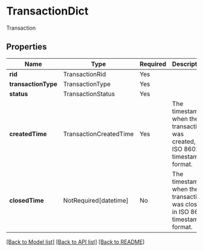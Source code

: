 # TransactionDict

Transaction

## Properties
| Name | Type | Required | Description |
| ------------ | ------------- | ------------- | ------------- |
**rid** | TransactionRid | Yes |  |
**transactionType** | TransactionType | Yes |  |
**status** | TransactionStatus | Yes |  |
**createdTime** | TransactionCreatedTime | Yes | The timestamp when the transaction was created, in ISO 8601 timestamp format.  |
**closedTime** | NotRequired[datetime] | No | The timestamp when the transaction was closed, in ISO 8601 timestamp format.  |


[[Back to Model list]](../../../../README.md#models-v2-link) [[Back to API list]](../../../../README.md#apis-v2-link) [[Back to README]](../../../../README.md)
